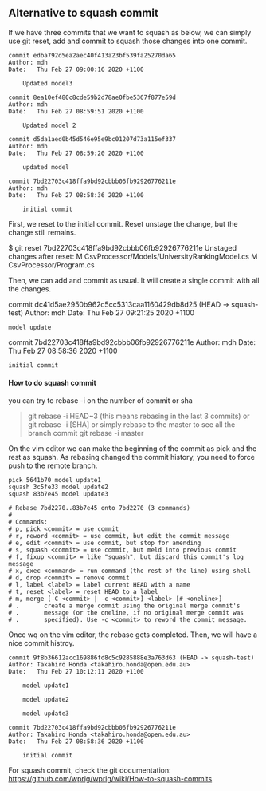 ## Alternative to squash commit

If we have three commits that we want to squash as below, we can simply use git reset, add and commit to squash those changes into one commit.

```
commit edba792d5ea2aec40f413a23bf539fa25270da65
Author: mdh
Date:   Thu Feb 27 09:00:16 2020 +1100

    Updated model3

commit 8ea10ef480c8cde59b2d78ae0fbe5367f877e59d
Author: mdh
Date:   Thu Feb 27 08:59:51 2020 +1100

    Updated model 2

commit d5da1aed0b45d546e95e9bc01207d73a115ef337
Author: mdh
Date:   Thu Feb 27 08:59:20 2020 +1100

    updated model

commit 7bd22703c418ffa9bd92cbbb06fb92926776211e
Author: mdh
Date:   Thu Feb 27 08:58:36 2020 +1100

    initial commit
```

First, we reset to the initial commit. Reset unstage the change, but the change still remains.

$ git reset 7bd22703c418ffa9bd92cbbb06fb92926776211e
Unstaged changes after reset:
M       CsvProcessor/Models/UniversityRankingModel.cs
M       CsvProcessor/Program.cs

Then, we can add and commit as usual. It will create a single commit with all the changes.

commit dc41d5ae2950b962c5cc5313caa1160429db8d25 (HEAD -> squash-test)
Author: mdh
Date:   Thu Feb 27 09:21:25 2020 +1100

    model update

commit 7bd22703c418ffa9bd92cbbb06fb92926776211e
Author: mdh
Date:   Thu Feb 27 08:58:36 2020 +1100

    initial commit

#### How to do squash commit ####


you can try to rebase -i on the number of commit or sha

> git rebase -i HEAD~3 (this means rebasing in the last 3 commits)
or
> git rebase -i [SHA]
or simply rebase to the master to see all the branch commit
> git rebase -i master

On the vim editor we can make the beginning of the commit as pick and the rest as squash. As rebasing changed the commit history, you need to force push to the remote branch.

```
pick 5641b70 model update1
squash 3c5fe33 model update2
squash 83b7e45 model update3

# Rebase 7bd2270..83b7e45 onto 7bd2270 (3 commands)
#
# Commands:
# p, pick <commit> = use commit
# r, reword <commit> = use commit, but edit the commit message
# e, edit <commit> = use commit, but stop for amending
# s, squash <commit> = use commit, but meld into previous commit
# f, fixup <commit> = like "squash", but discard this commit's log message
# x, exec <command> = run command (the rest of the line) using shell
# d, drop <commit> = remove commit
# l, label <label> = label current HEAD with a name
# t, reset <label> = reset HEAD to a label
# m, merge [-C <commit> | -c <commit>] <label> [# <oneline>]
# .       create a merge commit using the original merge commit's
# .       message (or the oneline, if no original merge commit was
# .       specified). Use -c <commit> to reword the commit message.
```

Once wq on the vim editor, the rebase gets completed. Then, we will have a nice commit histroy.

```
commit 9f8b36612acc169886fd8c5c9285888e3a763d63 (HEAD -> squash-test)
Author: Takahiro Honda <takahiro.honda@open.edu.au>
Date:   Thu Feb 27 10:12:11 2020 +1100

    model update1

    model update2

    model update3

commit 7bd22703c418ffa9bd92cbbb06fb92926776211e
Author: Takahiro Honda <takahiro.honda@open.edu.au>
Date:   Thu Feb 27 08:58:36 2020 +1100

    initial commit
```

For squash commit, check the git documentation: https://github.com/wprig/wprig/wiki/How-to-squash-commits